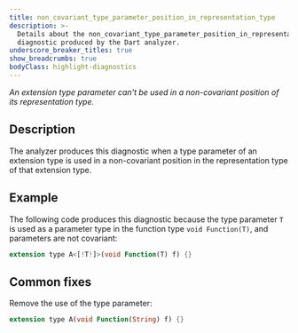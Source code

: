 ```yaml
---
title: non_covariant_type_parameter_position_in_representation_type
description: >-
  Details about the non_covariant_type_parameter_position_in_representation_type
  diagnostic produced by the Dart analyzer.
underscore_breaker_titles: true
show_breadcrumbs: true
bodyClass: highlight-diagnostics
---
```


_An extension type parameter can't be used in a non-covariant position of its representation type._

## Description

The analyzer produces this diagnostic when a type parameter of an
extension type is used in a non-covariant position in the representation
type of that extension type.

## Example

The following code produces this diagnostic because the type parameter `T`
is used as a parameter type in the function type `void Function(T)`, and
parameters are not covariant:

```dart
extension type A<[!T!]>(void Function(T) f) {}
```

## Common fixes

Remove the use of the type parameter:

```dart
extension type A(void Function(String) f) {}
```
